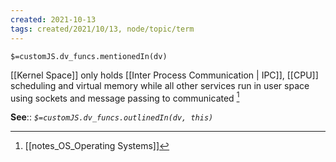 ```yaml
---
created: 2021-10-13
tags: created/2021/10/13, node/topic/term
---
```

`$=customJS.dv_funcs.mentionedIn(dv)`


[[Kernel Space]] only holds [[Inter Process Communication | IPC]], [[CPU]] scheduling and virtual memory while all other services run in user space using sockets and message passing to communicated [^1]

**See**::
*`$=customJS.dv_funcs.outlinedIn(dv, this)`*

[^1]: [[notes_OS_Operating Systems]]

